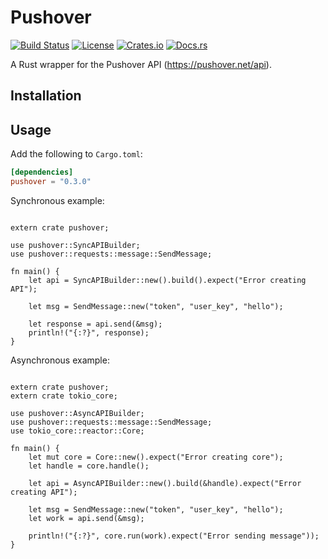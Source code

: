Pushover
=========================
[![Build Status](https://img.shields.io/travis/sb89/pushover/master.svg)](https://travis-ci.org/sb89/pushover)
[![License](https://img.shields.io/github/license/sb89/pushover.svg)]()
[![Crates.io](https://img.shields.io/crates/v/pushover.svg)](https://crates.io/crates/pushover)
[![Docs.rs](https://docs.rs/pushover/badge.svg)](https://docs.rs/pushover)

A Rust wrapper for the Pushover API (https://pushover.net/api).

## Installation

## Usage
Add the following to `Cargo.toml`:

```toml
[dependencies]
pushover = "0.3.0"
```

Synchronous example:

```rust,no_run

extern crate pushover;

use pushover::SyncAPIBuilder;
use pushover::requests::message::SendMessage;

fn main() {
    let api = SyncAPIBuilder::new().build().expect("Error creating API");

    let msg = SendMessage::new("token", "user_key", "hello");

    let response = api.send(&msg);
    println!("{:?}", response);
}
```

Asynchronous example:

```rust,no_run

extern crate pushover;
extern crate tokio_core;

use pushover::AsyncAPIBuilder;
use pushover::requests::message::SendMessage;
use tokio_core::reactor::Core;

fn main() {
    let mut core = Core::new().expect("Error creating core");
    let handle = core.handle();

    let api = AsyncAPIBuilder::new().build(&handle).expect("Error creating API");

    let msg = SendMessage::new("token", "user_key", "hello");
    let work = api.send(&msg);

    println!("{:?}", core.run(work).expect("Error sending message"));
}
```
